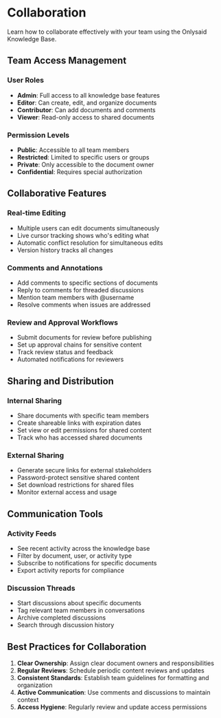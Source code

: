 # Collaboration

Learn how to collaborate effectively with your team using the Onlysaid Knowledge Base.

## Team Access Management

### User Roles

- **Admin**: Full access to all knowledge base features
- **Editor**: Can create, edit, and organize documents
- **Contributor**: Can add documents and comments
- **Viewer**: Read-only access to shared documents

### Permission Levels

- **Public**: Accessible to all team members
- **Restricted**: Limited to specific users or groups
- **Private**: Only accessible to the document owner
- **Confidential**: Requires special authorization

## Collaborative Features

### Real-time Editing

- Multiple users can edit documents simultaneously
- Live cursor tracking shows who's editing what
- Automatic conflict resolution for simultaneous edits
- Version history tracks all changes

### Comments and Annotations

- Add comments to specific sections of documents
- Reply to comments for threaded discussions
- Mention team members with @username
- Resolve comments when issues are addressed

### Review and Approval Workflows

- Submit documents for review before publishing
- Set up approval chains for sensitive content
- Track review status and feedback
- Automated notifications for reviewers

## Sharing and Distribution

### Internal Sharing

- Share documents with specific team members
- Create shareable links with expiration dates
- Set view or edit permissions for shared content
- Track who has accessed shared documents

### External Sharing

- Generate secure links for external stakeholders
- Password-protect sensitive shared content
- Set download restrictions for shared files
- Monitor external access and usage

## Communication Tools

### Activity Feeds

- See recent activity across the knowledge base
- Filter by document, user, or activity type
- Subscribe to notifications for specific documents
- Export activity reports for compliance

### Discussion Threads

- Start discussions about specific documents
- Tag relevant team members in conversations
- Archive completed discussions
- Search through discussion history

## Best Practices for Collaboration

1. **Clear Ownership**: Assign clear document owners and responsibilities
2. **Regular Reviews**: Schedule periodic content reviews and updates
3. **Consistent Standards**: Establish team guidelines for formatting and organization
4. **Active Communication**: Use comments and discussions to maintain context
5. **Access Hygiene**: Regularly review and update access permissions
